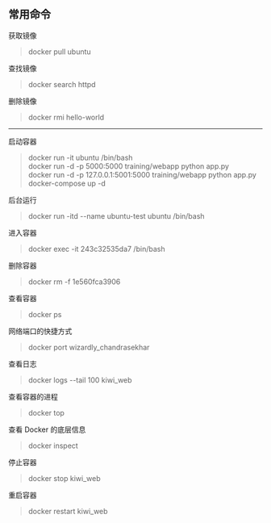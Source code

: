 ## 常用命令
获取镜像
>docker pull ubuntu  

查找镜像
>docker search httpd

删除镜像
>docker rmi hello-world
-------------

启动容器
>docker run -it ubuntu /bin/bash  
>docker run -d -p 5000:5000 training/webapp python app.py  
>docker run -d -p 127.0.0.1:5001:5000 training/webapp python app.py  
>docker-compose up -d 

后台运行
>docker run -itd --name ubuntu-test ubuntu /bin/bash  

进入容器
>docker exec -it 243c32535da7 /bin/bash

删除容器
>docker rm -f 1e560fca3906

查看容器
>docker ps

网络端口的快捷方式
>docker port wizardly_chandrasekhar 

查看日志
>docker logs --tail 100 kiwi_web

查看容器的进程
>docker top

查看 Docker 的底层信息
>docker inspect

停止容器
>docker stop kiwi_web

重启容器
>docker restart kiwi_web

